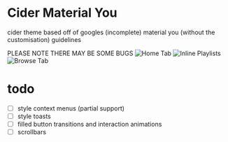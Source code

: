 # Cider Material You
cider theme based off of googles (incomplete) material you (without the customisation) guidelines

PLEASE NOTE THERE MAY BE SOME BUGS
![Home Tab](https://user-images.githubusercontent.com/32418685/154732856-c0e02c1d-94e4-45cb-a314-507d5ec3ac11.png)
![Inline Playlists](https://user-images.githubusercontent.com/32418685/154732896-48364df7-64fb-4bcc-aab4-cdb0c01ad7df.png)
![Browse Tab](https://user-images.githubusercontent.com/32418685/154733075-9975cd5b-90e8-4cde-9d8e-209085fcc46f.png)


# todo
 - [ ] style context menus (partial support)
 - [ ] style toasts
 - [ ] filled button transitions and interaction animations
 - [ ] scrollbars
